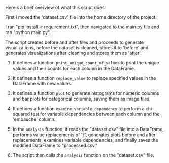 Here's a brief overview of what this script does:

First I moved the 'dataset.csv' file into the home directory of the project.

I ran "pip install -r requirement.txt", then navigated to the main.py file and ran "python main.py".

The script creates before and after files and proceeds to generate visualizations, before the dataset is cleaned, stores it to 'before' and generates visualizations after cleaning and stores them as 'after'.

1. It defines a function `print_unique_count_of_values` to print the unique values and their counts for each column in the DataFrame.

2. It defines a function `replace_value` to replace specified values in the DataFrame with new values.

3. It defines a function `plot` to generate histograms for numeric columns and bar plots for categorical columns, saving them as image files.

4. It defines a function `examine_variable_dependency` to perform a chi-squared test for variable dependencies between each column and the 'embauche' column.

5. In the `analysis` function, it reads the "dataset.csv" file into a DataFrame, performs value replacements of '?', generates plots before and after replacements, examines variable dependencies, and finally saves the modified DataFrame to "processed.csv."

6. The script then calls the `analysis` function on the "dataset.csv" file.
